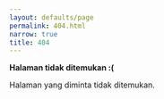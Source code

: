 ```yaml
---
layout: defaults/page
permalink: 404.html
narrow: true
title: 404
---
```


**Halaman tidak ditemukan :(**

Halaman yang diminta tidak ditemukan.

